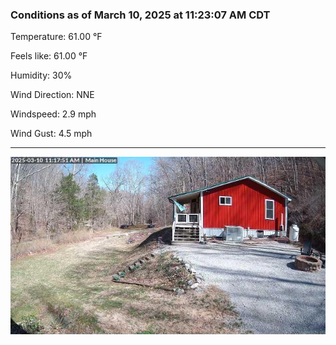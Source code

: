 ### Conditions as of March 10, 2025 at 11:23:07 AM CDT 

Temperature: 61.00 &deg;F

Feels like: 61.00 &deg;F

Humidity: 30%

Wind Direction: NNE

Windspeed: 2.9 mph

Wind Gust: 4.5 mph

---

<img src="./images/latest.jpeg"/>

